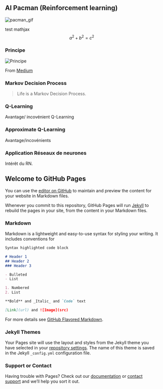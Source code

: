 ## AI Pacman (Reinforcement learning)

![pacman_gif](http://ai.berkeley.edu/images/pacman_game.gif)


test mathjax $$a^2 + b^2 = c^2$$
### Principe

![Principe](https://cdn-images-1.medium.com/max/1600/1*Z2yMvuQ1-t5Ol1ac_W4dOQ.png "Principe")

From [Medium](https://medium.com/@m.alzantot/deep-reinforcement-learning-demystified-episode-0-2198c05a6124/)

### Markov Decision Process

>Life is a Markov Decision Process.

### Q-Learning

Avantage/ incovénient Q-Learning

### Approximate Q-Learning

Avantage/incovénients

### Application Réseaux de neurones

Intérêt du RN.


## Welcome to GitHub Pages

You can use the [editor on GitHub](https://github.com/MevaeR/MevaeR.github.io/edit/master/README.md) to maintain and preview the content for your website in Markdown files.

Whenever you commit to this repository, GitHub Pages will run [Jekyll](https://jekyllrb.com/) to rebuild the pages in your site, from the content in your Markdown files.

### Markdown

Markdown is a lightweight and easy-to-use syntax for styling your writing. It includes conventions for

```markdown
Syntax highlighted code block

# Header 1
## Header 2
### Header 3

- Bulleted
- List

1. Numbered
2. List

**Bold** and _Italic_ and `Code` text

[Link](url) and ![Image](src)
```

For more details see [GitHub Flavored Markdown](https://guides.github.com/features/mastering-markdown/).

### Jekyll Themes

Your Pages site will use the layout and styles from the Jekyll theme you have selected in your [repository settings](https://github.com/MevaeR/MevaeR.github.io/settings). The name of this theme is saved in the Jekyll `_config.yml` configuration file.

### Support or Contact

Having trouble with Pages? Check out our [documentation](https://help.github.com/categories/github-pages-basics/) or [contact support](https://github.com/contact) and we’ll help you sort it out.
